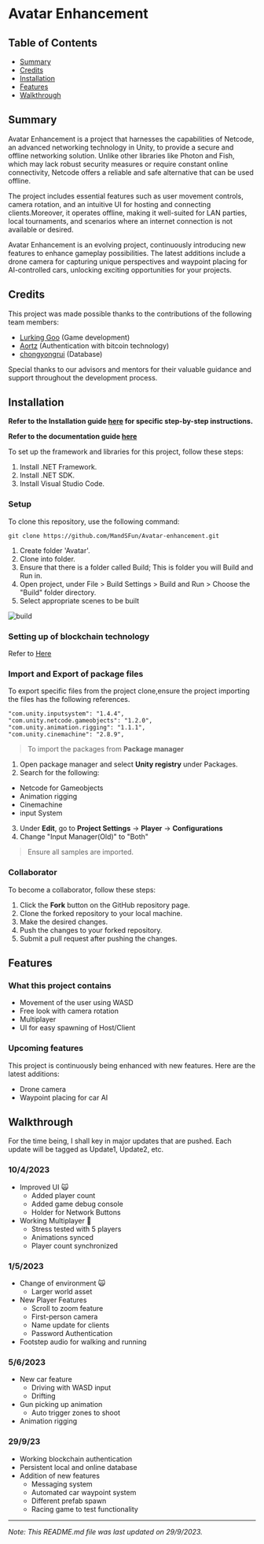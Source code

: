 # Avatar Enhancement

## Table of Contents
- [Summary](#Summary)
- [Credits](#credits)
- [Installation](#installation)
- [Features](#features)
- [Walkthrough](#walkthrough)

## Summary
Avatar Enhancement is a project that harnesses the capabilities of Netcode, an advanced networking technology in Unity, to provide a secure and offline networking solution. Unlike other libraries like Photon and Fish, which may lack robust security measures or require constant online connectivity, Netcode offers a reliable and safe alternative that can be used offline.

The project includes essential features such as user movement controls, camera rotation, and an intuitive UI for hosting and connecting clients.Moreover, it operates offline, making it well-suited for LAN parties, local tournaments, and scenarios where an internet connection is not available or desired.

Avatar Enhancement is an evolving project, continuously introducing new features to enhance gameplay possibilities. The latest additions include a drone camera for capturing unique perspectives and waypoint placing for AI-controlled cars, unlocking exciting opportunities for your projects.

## Credits

This project was made possible thanks to the contributions of the following team members:

- [Lurking Goo](https://github.com/LurkingGoo) (Game development)
- [Aortz](https://github.com/Aortz/) (Authentication with bitcoin technology)
- [chongyongrui](https://github.com/chongyongrui) (Database)


Special thanks to our advisors and mentors for their valuable guidance and support throughout the development process.


## Installation

**Refer to the Installation guide [here](https://quill-carriage-fc8.notion.site/Avatar-Project-Installation-Guide-6158f3a430fb4f3b88495f2bebacaef4?pvs=4) for specific step-by-step instructions.**

**Refer to the documentation guide [here](https://equinox-sawfish-01c.notion.site/03b7c4c1c4db4030b03cb3264bd384b4?v=8474e109f1d54671b730f706de3fdfed&pvs=4)**

To set up the framework and libraries for this project, follow these steps:

1. Install .NET Framework.
2. Install .NET SDK.
3. Install Visual Studio Code.


### Setup
To clone this repository, use the following command:

``` 
git clone https://github.com/MandSFun/Avatar-enhancement.git

```
1. Create folder 'Avatar'.
2. Clone into folder.
3. Ensure that there is a folder called Build; This is folder you will Build and Run in.
4. Open project, under File > Build Settings > Build and Run > Choose the "Build" folder directory.
5. Select appropriate scenes to be built

![build](https://github.com/LurkingGoo/Avatar-enhancement/assets/100992221/48fe5f33-c35f-4e70-aa12-bf69a8e40d28)


### Setting up of blockchain technology

Refer to [Here](https://equinox-sawfish-01c.notion.site/How-to-set-up-Blockchain-ff080acd6d4f4bdb8453987feac23de9?pvs=4) 
### Import and Export of package files
To export specific files from the project clone,ensure the project importing the files has the following references.
```
"com.unity.inputsystem": "1.4.4",
"com.unity.netcode.gameobjects": "1.2.0",
"com.unity.animation.rigging": "1.1.1",
"com.unity.cinemachine": "2.8.9",

```
> To import the packages from **Package manager**
1. Open package manager and select **Unity registry** under Packages.
2. Search for the following:
- Netcode for Gameobjects
- Animation rigging
- Cinemachine
- input System
3. Under **Edit**, go to **Project Settings** -> **Player** -> **Configurations**
4. Change "Input Manager(Old)" to "Both"

> Ensure all samples are imported.
### Collaborator
To become a collaborator, follow these steps:

1. Click the **Fork** button on the GitHub repository page.
2. Clone the forked repository to your local machine.
3. Make the desired changes.
4. Push the changes to your forked repository.
5. Submit a pull request after pushing the changes.


## Features 

### What this project contains

- Movement of the user using WASD
- Free look with camera rotation
- Multiplayer
- UI for easy spawning of Host/Client

### Upcoming features

This project is continuously being enhanced with new features. Here are the latest additions:

- Drone camera
- Waypoint placing for car AI

## Walkthrough

For the time being, I shall key in major updates that are pushed. Each update will be tagged as Update1, Update2, etc.

### 10/4/2023

- Improved UI :scream_cat:
    - Added player count
    - Added game debug console
    - Holder for Network Buttons
- Working Multiplayer :100:
    - Stress tested with 5 players
    - Animations synced
    - Player count synchronized

### 1/5/2023

- Change of environment :scream_cat:
    - Larger world asset
- New Player Features
    - Scroll to zoom feature
    - First-person camera
    - Name update for clients
    - Password Authentication
- Footstep audio for walking and running

### 5/6/2023

- New car feature
    - Driving with WASD input
    - Drifting
- Gun picking up animation
    - Auto trigger zones to shoot
- Animation rigging

### 29/9/23
- Working blockchain authentication
- Persistent local and online database
- Addition of new features
     - Messaging system
     - Automated car waypoint system
     - Different prefab spawn
     - Racing game to test functionality

---

*Note: This README.md file was last updated on 29/9/2023.*
